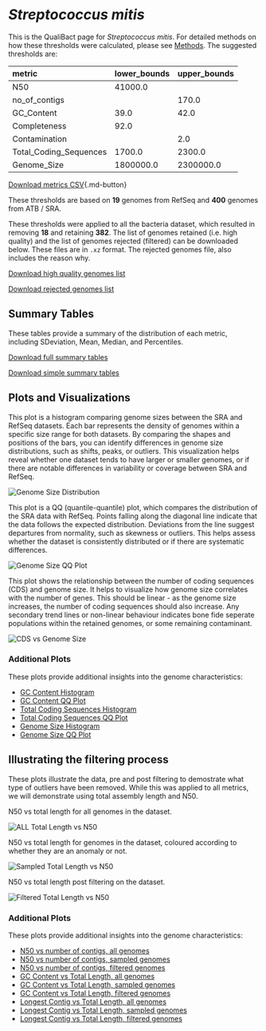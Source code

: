 # *Streptococcus mitis*

This is the QualiBact page for *Streptococcus mitis*. For detailed methods on how these thresholds were calculated, please see [Methods](../../methods.md).
The suggested thresholds are: 

| metric                 | lower_bounds   | upper_bounds   |
|:-----------------------|:---------------|:---------------|
| N50                    | 41000.0        |                |
| no_of_contigs          |                | 170.0          |
| GC_Content             | 39.0           | 42.0           |
| Completeness           | 92.0           |                |
| Contamination          |                | 2.0            |
| Total_Coding_Sequences | 1700.0         | 2300.0         |
| Genome_Size            | 1800000.0      | 2300000.0      |

[Download metrics CSV](Streptococcus_mitis_metrics.csv){.md-button}


These thresholds are based on **19** genomes from RefSeq and **400** genomes from ATB / SRA.

These thresholds were applied to all the bacteria dataset, which resulted in removing **18** and retaining **382**.
The list of genomes retained (i.e. high quality) and the list of genomes rejected (filtered) can be downloaded below. These files are in `.xz` format. The rejected genomes file, also includes the reason why.

[Download high quality genomes list](Streptococcus_mitis_high_quality_genomes.csv.xz)


[Download rejected genomes list](Streptococcus_mitis_filtered_out_genomes.csv.xz)



## Summary Tables
These tables provide a summary of the distribution of each metric, including SDeviation, Mean, Median, and Percentiles.

[Download full summary tables](summary.csv)

[Download simple summary tables](selected_summary.csv)

## Plots and Visualizations

This plot is a histogram comparing genome sizes between the SRA and RefSeq datasets. Each bar represents the density of genomes within a specific size range for both datasets. By comparing the shapes and positions of the bars, you can identify differences in genome size distributions, such as shifts, peaks, or outliers. This visualization helps reveal whether one dataset tends to have larger or smaller genomes, or if there are notable differences in variability or coverage between SRA and RefSeq.

![Genome Size Distribution](Genome_Size_refseq_histogram_kde.png)

This plot is a QQ (quantile-quantile) plot, which compares the distribution of the SRA data with RefSeq. Points falling along the diagonal line indicate that the data follows the expected distribution. Deviations from the line suggest departures from normality, such as skewness or outliers. This helps assess whether the dataset is consistently distributed or if there are systematic differences.

![Genome Size QQ Plot](Genome_Size_refseq_qqplot.png)

This plot shows the relationship between the number of coding sequences (CDS) and genome size. It helps to visualize how genome size correlates with the number of genes. This should be linear - as the genome size increases, the number of coding sequences should also increase. Any secondary trend lines or non-linear behaviour indicates bone fide seperate populations within the retained genomes, or some remaining contaminant. 

![CDS vs Genome Size](Streptococcus_mitis_CDS_vs_Genome_Size.png)

### Additional Plots

These plots provide additional insights into the genome characteristics:

- [GC Content Histogram](GC_Content_refseq_histogram_kde.png)
- [GC Content QQ Plot](GC_Content_refseq_qqplot.png)
- [Total Coding Sequences Histogram](Total_Coding_Sequences_refseq_histogram_kde.png)
- [Total Coding Sequences QQ Plot](Total_Coding_Sequences_refseq_qqplot.png)
- [Genome Size Histogram](Genome_Size_refseq_histogram_kde.png)
- [Genome Size QQ Plot](Genome_Size_refseq_qqplot.png)
## Illustrating the filtering process
These plots illustrate the data, pre and post filtering to demostrate what type of outliers have been removed. While this was applied to all metrics, we will demonstrate using total assembly length and N50.

N50 vs total length for all genomes in the dataset.

![ALL Total Length vs N50](Streptococcus_mitis_all_total_length_N50.png)

N50 vs total length for genomes in the dataset, coloured according to whether they are an anomaly or not.

![Sampled Total Length vs N50](Streptococcus_mitis_sample_total_length_N50.png)

N50 vs total length post filtering on the dataset.

![Filtered Total Length vs N50](Streptococcus_mitis_filt_total_length_N50.png)

### Additional Plots

These plots provide additional insights into the genome characteristics:

- [N50 vs number of contigs, all genomes](Streptococcus_mitis_all_N50_number.png)
- [N50 vs number of contigs, sampled genomes](Streptococcus_mitis_sample_N50_number.png)
- [N50 vs number of contigs, filtered genomes](Streptococcus_mitis_filt_N50_number.png)
- [GC Content vs Total Length, all genomes](Streptococcus_mitis_all_total_length_GC_Content.png)
- [GC Content vs Total Length, sampled genomes](Streptococcus_mitis_sample_total_length_GC_Content.png)
- [GC Content vs Total Length, filtered genomes](Streptococcus_mitis_filt_total_length_GC_Content.png)
- [Longest Contig vs Total Length, all genomes](Streptococcus_mitis_all_total_length_longest.png)
- [Longest Contig vs Total Length, sampled genomes](Streptococcus_mitis_sample_total_length_longest.png)
- [Longest Contig vs Total Length, filtered genomes](Streptococcus_mitis_filt_total_length_longest.png)
